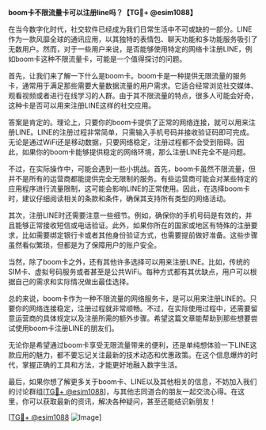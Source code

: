 **boom卡不限流量卡可以注册line吗？【TG💪+ @esim1088】**

在当今数字化时代，社交软件已经成为我们日常生活中不可或缺的一部分。LINE作为一款风靡全球的通讯应用，以其独特的表情包、聊天功能和多功能服务吸引了无数用户。然而，对于一些用户来说，是否能够使用特定的网络卡注册LINE，例如boom卡这种不限流量卡，可能是一个值得探讨的问题。

首先，让我们来了解一下什么是boom卡。boom卡是一种提供无限流量的服务卡，通常用于满足那些需要大量数据流量的用户需求。它适合经常浏览社交媒体、观看视频或者进行在线学习的人群。由于其不限流量的特点，很多人可能会好奇，这种卡是否可以用来注册LINE这样的社交应用。

答案是肯定的。理论上，只要你的boom卡提供了正常的网络连接，就可以用来注册LINE。LINE的注册过程非常简单，只需输入手机号码并接收验证码即可完成。无论是通过WiFi还是移动数据，只要网络稳定，注册过程都不会受到阻碍。因此，如果你的boom卡能够提供稳定的网络环境，那么注册LINE完全不是问题。

不过，在实际操作中，可能会遇到一些小挑战。首先，boom卡虽然不限流量，但并不是所有的运营商都能提供完全无限制的服务。有些运营商可能会对某些特定的应用程序进行流量限制，这可能会影响LINE的正常使用。因此，在选择boom卡时，建议仔细阅读相关的条款和条件，确保其支持所有类型的网络活动。

其次，注册LINE时还需要注意一些细节。例如，确保你的手机号码是有效的，并且能够正常接收短信或电话验证。此外，如果你所在的国家或地区有特殊的注册要求，比如需要绑定银行卡或者其他身份验证方式，也需要提前做好准备。这些步骤虽然看似繁琐，但都是为了保障用户的账户安全。

当然，除了boom卡之外，还有其他许多选择可以用来注册LINE。比如，传统的SIM卡、虚拟号码服务或者甚至是公共WiFi。每种方式都有其优缺点，用户可以根据自己的需求和实际情况做出最佳选择。

总的来说，boom卡作为一种不限流量的网络服务卡，是可以用来注册LINE的。只要你的网络连接稳定，注册过程就非常顺畅。不过，在实际使用过程中，还需要留意运营商的具体规定以及注册所需的额外步骤。希望这篇文章能帮助到那些想要尝试使用boom卡注册LINE的朋友们。

无论你是希望通过boom卡享受无限流量带来的便利，还是单纯想体验一下LINE这款应用的魅力，都不要忘记关注最新的技术动态和优惠政策。在这个信息爆炸的时代，掌握正确的工具和方法，才能更好地融入数字生活。

最后，如果你想了解更多关于boom卡、LINE以及其他相关的信息，不妨加入我们的讨论群组[[TG💪+ @esim1088](https://t.me/s/esim1088)]，与其他志同道合的朋友一起交流心得。在这里，你可以获取最新的资讯，解决各种疑问，甚至还能结识新朋友！

[[TG💪+ @esim1088](https://t.me/s/esim1088) ![Image](https://i.postimg.cc/4NQfJmqS/Snipaste-2025-05-13-00-14-12.png)]